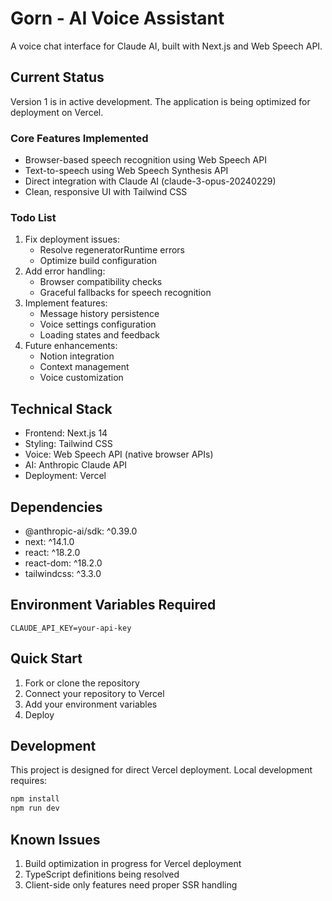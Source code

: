 # Gorn - AI Voice Assistant

A voice chat interface for Claude AI, built with Next.js and Web Speech API.

## Current Status

Version 1 is in active development. The application is being optimized for deployment on Vercel.

### Core Features Implemented
- Browser-based speech recognition using Web Speech API
- Text-to-speech using Web Speech Synthesis API
- Direct integration with Claude AI (claude-3-opus-20240229)
- Clean, responsive UI with Tailwind CSS

### Todo List
1. Fix deployment issues:
   - Resolve regeneratorRuntime errors
   - Optimize build configuration
2. Add error handling:
   - Browser compatibility checks
   - Graceful fallbacks for speech recognition
3. Implement features:
   - Message history persistence
   - Voice settings configuration
   - Loading states and feedback
4. Future enhancements:
   - Notion integration
   - Context management
   - Voice customization

## Technical Stack

- Frontend: Next.js 14
- Styling: Tailwind CSS
- Voice: Web Speech API (native browser APIs)
- AI: Anthropic Claude API
- Deployment: Vercel

## Dependencies

- @anthropic-ai/sdk: ^0.39.0
- next: ^14.1.0
- react: ^18.2.0
- react-dom: ^18.2.0
- tailwindcss: ^3.3.0

## Environment Variables Required

```env
CLAUDE_API_KEY=your-api-key
```

## Quick Start

1. Fork or clone the repository
2. Connect your repository to Vercel
3. Add your environment variables
4. Deploy

## Development

This project is designed for direct Vercel deployment. Local development requires:

```bash
npm install
npm run dev
```

## Known Issues

1. Build optimization in progress for Vercel deployment
2. TypeScript definitions being resolved
3. Client-side only features need proper SSR handling
